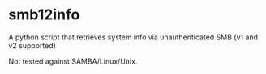 # smb12info
A python script that retrieves system info via unauthenticated SMB (v1 and v2 supported)

Not tested against SAMBA/Linux/Unix.

